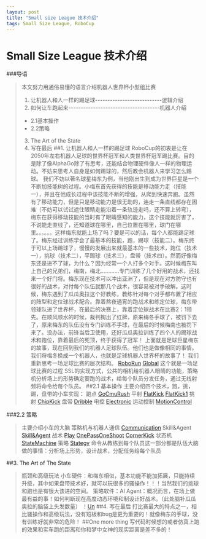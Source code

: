 ```yaml
---
layout: post
title: "Small size League 技术介绍"
tags: Small Size League, RoboCup
---
```


# Small Size League 技术介绍
###导语
>本文努力用通俗易懂的语言介绍机器人世界杯小型组比赛  
>1. 让机器人和人一样的踢足球---------------------------逻辑介绍  
>2. 如何让车跑起来-------------------------------------机器人介绍  
> * 2.1基本操作  
> * 2.2策略  
>3. The Art of the State
>4. 写在最后 
##1. 让机器人和人一样的踢足球
RoboCup的初衷是让在2050年左右机器人足球的世界杯冠军和人类世界杯冠军踢比赛。目的是除了像AlphaGo除了有思考，还能结合物理硬件像人一样的物理运动。不妨来思考人自身是如何踢球的，然后教会机器人来学习怎么踢球。
我们不妨以著名球星梅东为例，当他刚出生到成为世界巨星是一个不断加技能树的过程。小梅东首先获得的技能是移动能力走（技能一），并且在他成长过程中该技能不断的增强，从爬到快速奔跑。虽然有了移动能力，但是只是移动能力是很无助的，连走一条直线都存在困难（不妨可以试试遮住眼睛走能沿着一条轨迹走吗，还不算上转弯），梅东在获得移动技能的当时有了眼睛感知的能力，这个技能就厉害了，不说能走直线了，还知道球在哪里，自己位置在哪里，球门在哪里。。。。。。这样梅东就能上场了吗？要是可以的话，每个人都能踢足球了。梅东经过训练学会了最基本的技能，跑，踢球（技能二）。梅东终于可以上场踢球了，慢慢的发展出来就最基本的一些技术，跑位（技术一），挑球（技术二），平踢球（技术三），盘带（技术四）。然而好像梅东还是进不了球，为什么？因为经常一个人打多个对手。这时候梅东叫上自己的兄弟们，梅南，梅北…………专门训练了几个好用的战术，还找来一个好门将。梅东现在技术可以冲出亚洲了，但是现在对方防守也有很好的战术，对付每个队伍就那几个战术，很容易被对手破解。这时候，梅东遇到了瓜瓜奥拉这个好教练，教练针对每个对手都布置了相应的阵型和定位球战术配合。靠着熬夜通宵的跑战术和练定位球，梅东带领球队进了世界杯，在最后的决赛上，靠着定位球战术在比赛2：1领先。在顺风顺水的时候，裁判掏出了红牌，原来梅冬手球了，被罚下去了，原来梅东的队伍没有专门训练不手球，在最后的时候梅南也被罚下来了。没办法，前锋当后卫使用，还好瓜瓜奥拉训练了四个人的踢球战术和跑位，靠着最后的死顶，终于获得了冠军！
上面就是足球巨星梅东的故事，现在回到我们的机器人足球队伍。他们也是做像相同的事情。我们将梅冬换成一个机器人，也就是足球机器人世界杯的故事了！
我们重新思考一场足球比赛的层次结构。
[RoboRun](https://src-ssl.github.io/assests/Roborun.gif)
[Global](https://src-ssl.github.io/assests/Global.gif)
这个就是一场足球比赛的过程
SSL的实现方式，公共的相机给机器人眼睛的功能，策略机分析场上的形势确定要跑的战术，给每个队员分发任务，通过无线射频将命令给每个队员。
##2.1 基本操作
>主要介绍四个技术，跑，挑，踢，盘带的小车实现：
跑点
[GoCmuRush](https://src-ssl.github.io/assests/GoCmuRush.gif)
平射
[FlatKick](https://src-ssl.github.io/assests/FlatKick.gif)
[FlatKick1](https://src-ssl.github.io/assests/FlatKick1.gif)
挑射
[ChipKick](https://src-ssl.github.io/assests/ChipKick.gif)
盘带
[Dribble](https://src-ssl.github.io/assests/Dribble.gif)
电控
[Electronic](https://src-ssl.github.io/assests/Electronic.gif)
运动控制
[MotionControl](https://src-ssl.github.io/assests/MotionControl.gif)


###2.2 策略
>主要介绍小车的大脑
策略机与机器人通信
[Communication](https://src-ssl.github.io/assests/Communication.gif)
Skill&Agent
[Skill&Agent](https://src-ssl.github.io/assests/Skill&Agent.gif)
战术
[Play](https://src-ssl.github.io/assests/Play.gif)
[OnePassOneShoot](https://src-ssl.github.io/assests/OnePassOneShoot.gif)
[CornerKick](https://src-ssl.github.io/assests/CornerKick.gif)
状态机
[StateMachine](https://src-ssl.github.io/assests/StateMachine.gif)
策略
[Stategy](https://src-ssl.github.io/assests/Stategy.gif)
命令从教练到每个队员这一部分都是队伍大脑做的事情：分析场上形势，设计战术，分配任务给每个队员


##3. The Art of The State
>瓶颈和高级玩法
小车硬件：和梅东相似，基本功能不能加拓展，只能持续升级，其中如果盘带技术好，就可以玩很多的骚操作！！！当然我们的挑球和跑也是有很大该进的空间。
策略软件：AI Agent：概况而言，在场上做最有益的事！如何判断现在高度动态环境和制设计好战术。（此处脑补瓜瓜奥拉的脑袋上头发数量）
！[Un](https://src-ssl.github.io/assests/革命尚未成功,同志仍需努力.jpg)
##4. 写在最后
打比赛最大的特点之一，相比骚操作和高级玩法，没有短板和bug是更为重要的！就像梅东的手球，没有训练好就非常的危险！
##One more thing
写代码时候想的或者仿真上跑的效果和实车跑的距离和你和梦中女神的现实距离是差不多的！
